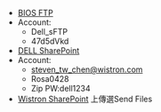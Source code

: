 - [BIOS FTP](https://sftp.wistron.com)
- Account:
	- Dell_sFTP
	- 47d5dVkd
- [DELL SharePoint](https://plmdocvault.dell.com/sites/clientbios/Shared%20Documents/UEFI%20BIOS%20EC%20Wistron)
- Account:
	- steven_tw_chen@wistron.com
	- Rosa0428
	- Zip PW:dell1234
- [Wistron SharePoint](https://fs.wistron.com/)
  上傳選Send Files